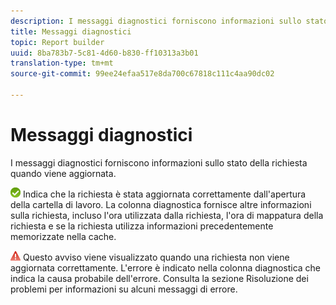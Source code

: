```yaml
---
description: I messaggi diagnostici forniscono informazioni sullo stato della richiesta quando viene aggiornata.
title: Messaggi diagnostici
topic: Report builder
uuid: 8ba783b7-5c81-4d60-b830-ff10313a3b01
translation-type: tm+mt
source-git-commit: 99ee24efaa517e8da700c67818c111c4aa90dc02

---
```



# Messaggi diagnostici

I messaggi diagnostici forniscono informazioni sullo stato della richiesta quando viene aggiornata.

![icon_Notice_success.gif](assets/icon_notice_success.gif) Indica che la richiesta è stata aggiornata correttamente dall'apertura della cartella di lavoro. La colonna diagnostica fornisce altre informazioni sulla richiesta, incluso l'ora utilizzata dalla richiesta, l'ora di mappatura della richiesta e se la richiesta utilizza informazioni precedentemente memorizzate nella cache.

![icon_Notice_Warning.gif](assets/icon_notice_warn.gif) Questo avviso viene visualizzato quando una richiesta non viene aggiornata correttamente. L'errore è indicato nella colonna diagnostica che indica la causa probabile dell'errore. Consulta la sezione [](/help/analyze/report-builder/troubleshoot.md) Risoluzione dei problemi per informazioni su alcuni messaggi di errore.
